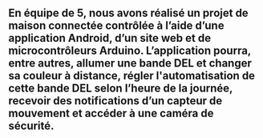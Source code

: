 ## En équipe de 5, nous avons réalisé un projet de maison connectée contrôlée à l’aide d’une application Android, d’un site web et de microcontrôleurs Arduino. L’application pourra, entre autres, allumer une bande DEL et changer sa couleur à distance, régler l'automatisation de cette bande DEL selon l’heure de la journée, recevoir des notifications d’un capteur de mouvement et accéder à une caméra de sécurité.


